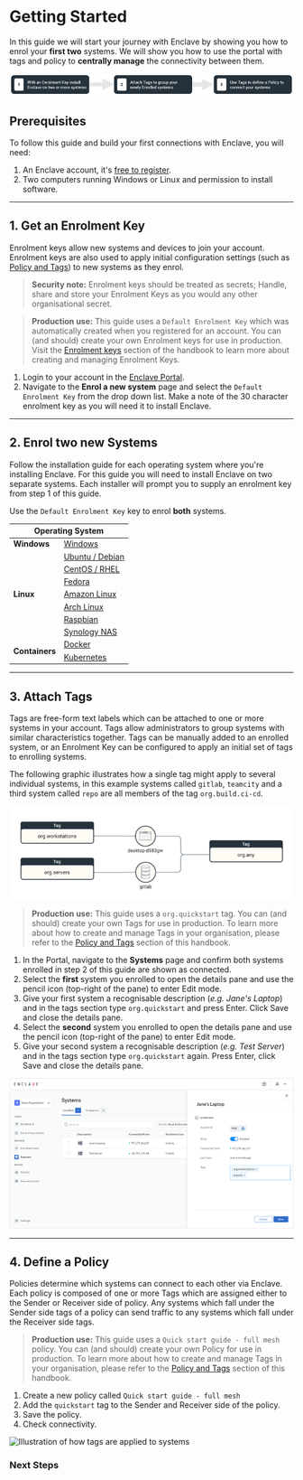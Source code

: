 # Getting Started

In this guide we will start your journey with Enclave by showing you how to enrol your **first two** systems. We will show you how to use the portal with tags and policy to **centrally manage** the connectivity between them.


![Quick start steps](/images/quick-start/steps.png)

## Prerequisites

To follow this guide and build your first connections with Enclave, you will need:

1. An Enclave account, it's [free to register](https://portal.enclave.io/account/register).
2. Two computers running Windows or Linux and permission to install software.

---

## 1. Get an Enrolment Key

Enrolment keys allow new systems and devices to join your account. Enrolment keys are also used to apply initial configuration settings (such as [Policy and Tags](handbook/tags-and-policies.md)) to new systems as they enrol. 

> **Security note:** Enrolment keys should be treated as secrets; Handle, share and store your Enrolment Keys as you would any other organisational secret.

> **Production use:** This guide uses a `Default Enrolment Key` which was automatically created when you registered for an account. You can (and should) create your own Enrolment keys for use in production. Visit the [Enrolment keys](/handbook/enrolment.md) section of the handbook to learn more about creating and managing Enrolment Keys.

1. Login to your account in the [Enclave Portal](https://portal.enclave.io/my/new-system).
2. Navigate to the **Enrol a new system** page and select the `Default Enrolment Key` from the drop down list. Make a note of the 30 character enrolment key as you will need it to install Enclave.

---

## 2. Enrol two new Systems

Follow the installation guide for each operating system where you're installing Enclave. For this guide you will need to install Enclave on two separate systems. Each installer will prompt you to supply an enrolment key from step 1 of this guide.

Use the `Default Enrolment Key` key to enrol **both** systems.

<table>
    <thead>
        <tr>
            <th colspan=2>Operating System</th>
        </tr>
    </thead>
    <tbody>
        <tr>
            <td rowspan=1><strong>Windows</strong></td>
            <td><a href="/handbook/install/windows.md">Windows</a></td>
        </tr>
        <tr>
            <td rowspan=7><strong>Linux</strong></td>
            <td><a href="/handbook/install/debian.md">Ubuntu / Debian</a></td>
        </tr>
        <tr>
            <td><a href="/handbook/install/rhel.md">CentOS / RHEL</a></td>
        </tr>
        <tr>
            <td><a href="/handbook/install/fedora.md">Fedora</a></td>
        </tr>
        <tr>
            <td><a href="/handbook/install/amazon-linux.md">Amazon Linux</a></td>
        </tr>
        <tr>
            <td><a href="/handbook/install/arch.md">Arch Linux</a></td>
        </tr>
        <tr>
            <td><a href="/handbook/install/raspbian.md">Raspbian</a></td>
        </tr>
        <tr>
            <td><a href="/handbook/install/synology-nas.md">Synology NAS</a></td>
        </tr>
        <tr>
            <td rowspan=2><strong>Containers</strong></td>
            <td><a href="/handbook/install/docker.md">Docker</a></td>
        </tr>
        <tr>
            <td><a href="/handbook/install/kubernetes.md">Kubernetes</a></td>
        </tr>
    </tbody>
</table>

---

## 3. Attach Tags

Tags are free-form text labels which can be attached to one or more systems in your account. Tags allow administrators to group systems with similar characteristics together. Tags can be manually added to an enrolled system, or an Enrolment Key can be configured to apply an initial set of tags to enrolling systems.

The following graphic illustrates how a single tag might apply to several individual systems, in this example systems called `gitlab`, `teamcity` and a third system called `repo` are all members of the tag `org.build.ci-cd`.

![Illustration of how tags are applied to systems](/images/quick-start/tags.png)

> **Production use:** This guide uses a `org.quickstart` tag. You can (and should) create your own Tags for use in production. To learn more about how to create and manage Tags in your organisation, please refer to the [Policy and Tags](/handbook/tags-and-policies.md) section of this handbook. 

1. In the Portal, navigate to the **Systems** page and confirm both systems enrolled in step 2 of this guide are shown as connected.
2. Select the **first** system you enrolled to open the details pane and use the pencil icon (top-right of the pane) to enter Edit mode.
3. Give your first system a recognisable description (_e.g. Jane's Laptop_) and in the tags section type `org.quickstart` and press Enter. Click Save and close the details pane.
4. Select the **second** system you enrolled to open the details pane and use the pencil icon (top-right of the pane) to enter Edit mode.
5. Give your second system a recognisable description (_e.g. Test Server_) and in the tags section type `org.quickstart` again. Press Enter, click Save and close the details pane.

![Illustration of how tags are applied to systems](/images/quick-start/system-details-pane.png)

---

## 4. Define a Policy

Policies determine which systems can connect to each other via Enclave. Each policy is composed of one or more Tags which are assigned either to the Sender or Receiver side of  policy. Any systems which fall under the Sender side tags of a policy can send traffic to any systems which fall under the Receiver side tags.

> **Production use:** This guide uses a `Quick start guide - full mesh` policy. You can (and should) create your own Policy for use in production. To learn more about how to create and manage Tags in your organisation, please refer to the [Policy and Tags](/handbook/tags-and-policies.md) section of this handbook. 

1. Create a new policy called `Quick start guide - full mesh`
2. Add the `quickstart` tag to the Sender and Receiver side of the policy.
3. Save the policy.
4. Check connectivity.

![Illustration of how tags are applied to systems](/images/quick-start/create-policy.png)


### Next Steps

